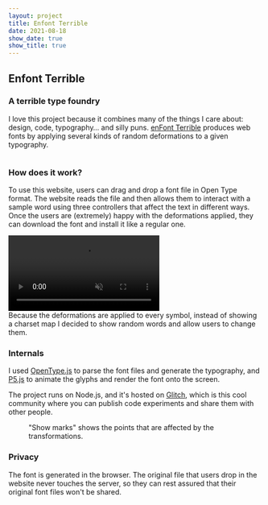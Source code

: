 ```yaml
---
layout: project
title: Enfont Terrible
date: 2021-08-18
show_date: true
show_title: true
---
```


## Enfont Terrible 
### A terrible type foundry

<div class="Project__intro">
I love this project because it combines many of the things I care about:
design, code, typography… and silly puns. <a href="https://enfont.javierarce.com" target="_blank" rel="nofollow">enFont Terrible</a> produces web fonts by applying several kinds of random deformations to a given typography. 
</div>

<figure class="Figure"> 
<img class="Figure__image is-bn lazy" data-src="https://javier.work/images/enfont/home.jpg">
</figure>


### How does it work?

To use this website, users can drag and drop a font file in Open Type format. The website reads the file and then allows them to interact with a sample word using three controllers that affect the text in different ways. Once the users are (extremely) happy with the deformations applied, they can download the font and install it like a regular one.

<div class="Figure">
<video class="Figure__videoFile has-border" autoplay muted preload loop>
<source src="https://javier.work/videos/enfont.mp4" type="video/mp4">
</video>
<div class="Figure__caption">
Because the deformations are applied to every symbol, instead of showing
a charset map I decided to show random words and allow users to change them.
</div>
</div>

### Internals

I used <a href="https://opentype.js.org" target="_blank" rel="nofollow">OpenType.js</a> to parse the font files and generate the typography, and <a href="https://p5js.org" target="_blank" rel="nofollow">P5.js</a> to animate the glyphs and render the font onto the screen.

The project runs on Node.js, and it's hosted on <a href="http://glitch.com/" target="_blank" rel="nofollow">Glitch</a>, which is this cool community where you can publish code experiments and share them with other people.

<figure class="Figure"> 
<img class="Figure__image is-bn lazy" data-src="https://javier.work/images/enfont/terrible.jpg">
<div class="Figure__caption">
"Show marks" shows the points that are affected by the transformations.
</div>
</figure>

### Privacy

The font is generated in the browser. The original file that users drop in the website never touches the server, so they can rest assured that their original font files won't be shared.

